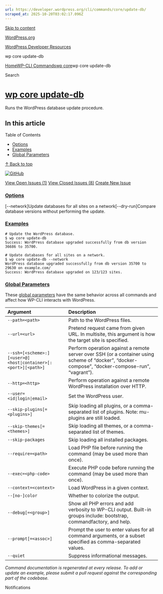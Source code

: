 ```yaml
---
url: https://developer.wordpress.org/cli/commands/core/update-db/
scraped_at: 2025-10-20T03:02:17.096Z
---
```


[Skip to content](https://developer.wordpress.org/cli/commands/core/update-db/#wp--skip-link--target)

[WordPress.org](https://wordpress.org/)

[WordPress Developer Resources](https://developer.wordpress.org/)

wp core update-db


[Home](https://developer.wordpress.org/)[WP-CLI Commands](https://developer.wordpress.org/cli/commands/)[wp core](https://developer.wordpress.org/cli/commands/core/)wp core update-db

Search

# [wp core update-db](https://developer.wordpress.org/cli/commands/core/update-db/)

Runs the WordPress database update procedure.

## In this article

Table of Contents

- [Options](https://developer.wordpress.org/cli/commands/core/update-db/#options)
- [Examples](https://developer.wordpress.org/cli/commands/core/update-db/#examples)
- [Global Parameters](https://developer.wordpress.org/cli/commands/core/update-db/#global-parameters)

[↑ Back to top](https://developer.wordpress.org/cli/commands/core/update-db/#wp--skip-link--target)

[![GitHub](https://make.wordpress.org/cli/wp-content/plugins/wporg-cli/assets/images/github-mark.svg)](https://github.com/wp-cli/core-command)

[View Open Issues (1)](https://github.com/login?return_to=%2Fissues%3Fq%3Dlabel%3Acommand%3Acore-update-db+sort%3Aupdated-desc+org%3Awp-cli+is%3Aopen) [View Closed Issues (8)](https://github.com/login?return_to=%2Fissues%3Fq%3Dlabel%3Acommand%3Acore-update-db+sort%3Aupdated-desc+org%3Awp-cli+is%3Aclosed) [Create New Issue](https://github.com/wp-cli/core-command/issues/new)

### [Options](https://developer.wordpress.org/cli/commands/core/update-db/\#options)

\[--network\]Update databases for all sites on a network\[--dry-run\]Compare database versions without performing the update.

### [Examples](https://developer.wordpress.org/cli/commands/core/update-db/\#examples)

```
# Update the WordPress database.
$ wp core update-db
Success: WordPress database upgraded successfully from db version 36686 to 35700.

# Update databases for all sites on a network.
$ wp core update-db --network
WordPress database upgraded successfully from db version 35700 to 29630 on example.com/
Success: WordPress database upgraded on 123/123 sites.

```

### [Global Parameters](https://developer.wordpress.org/cli/commands/core/update-db/\#global-parameters)

These [global parameters](https://make.wordpress.org/cli/handbook/config/) have the same behavior across all commands and affect how WP-CLI interacts with WordPress.

| **Argument** | **Description** |
| :-- | :-- |
| `--path=<path>` | Path to the WordPress files. |
| `--url=<url>` | Pretend request came from given URL. In multisite, this argument is how the target site is specified. |
| `--ssh=[<scheme>:][<user>@]<host\|container>[:<port>][<path>]` | Perform operation against a remote server over SSH (or a container using scheme of “docker”, “docker-compose”, “docker-compose-run”, “vagrant”). |
| `--http=<http>` | Perform operation against a remote WordPress installation over HTTP. |
| `--user=<id\|login\|email>` | Set the WordPress user. |
| `--skip-plugins[=<plugins>]` | Skip loading all plugins, or a comma-separated list of plugins. Note: mu-plugins are still loaded. |
| `--skip-themes[=<themes>]` | Skip loading all themes, or a comma-separated list of themes. |
| `--skip-packages` | Skip loading all installed packages. |
| `--require=<path>` | Load PHP file before running the command (may be used more than once). |
| `--exec=<php-code>` | Execute PHP code before running the command (may be used more than once). |
| `--context=<context>` | Load WordPress in a given context. |
| `--[no-]color` | Whether to colorize the output. |
| `--debug[=<group>]` | Show all PHP errors and add verbosity to WP-CLI output. Built-in groups include: bootstrap, commandfactory, and help. |
| `--prompt[=<assoc>]` | Prompt the user to enter values for all command arguments, or a subset specified as comma-separated values. |
| `--quiet` | Suppress informational messages. |

_Command documentation is regenerated at every release. To add or update an example, please submit a pull request against the corresponding part of the codebase._

Notifications